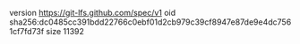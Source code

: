 version https://git-lfs.github.com/spec/v1
oid sha256:dc0485cc391bdd22766c0ebf01d2cb979c39cf8947e87de9e4dc7561cf7fd73f
size 11392
